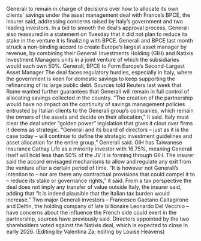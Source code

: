 Generali to remain in charge of decisions over how to allocate its own clients’ savings under the asset management deal with France’s BPCE, the insurer said, addressing concerns raised by Italy’s government and two leading investors.
In a bid to smooth the deal’s approval process, Generali also reassured in a statement on Tuesday that it did not plan to reduce its stake in the venture it is finalizing with BPCE.
Generali and BPCE last month struck a non-binding accord to create Europe’s largest asset manager by revenue, by combining their Generali Investments Holding (GIH) and Natixis Investment Managers units in a joint venture of which the subsidiaries would each own 50%.
Generali, BPCE to Form Europe’s Second-Largest Asset Manager
The deal faces regulatory hurdles, especially in Italy, where the government is keen for domestic savings to keep supporting the refinancing of its large public debt.
Sources told Reuters last week that Rome wanted further guarantees that Generali will remain in full control of allocating savings collected in the country.
“The creation of the partnership would have no impact on the continuity of savings management policies entrusted by Italian clients to the Generali group’s companies, which remain the owners of the assets and decide on their allocation,” it said.
Italy must clear the deal under “golden power” legislation that gives it clout over firms it deems as strategic.
“Generali and its board of directors – just as it is the case today – will continue to define the strategic investment guidelines and asset allocation for the entire group,” Generali said.
GIH has Taiwanese insurance Cathay Life as a minority investor with 16.75%, meaning Generali itself will hold less than 50% of the JV it is forming through GIH.
The insurer said the accord envisaged mechanisms to allow and regulate any exit from the venture after a certain period of time.
“It is however not Generali’s intention to – nor are there any contractual provisions that could compel it to – reduce its stake or governance rights,” it said.
From a tax perspective the deal does not imply any transfer of value outside Italy, the insurer said, adding that “it is indeed plausible that the Italian tax burden would increase.”
Two major Generali investors – Francesco Gaetano Caltagirone and Delfin, the holding company of late billionaire Leonardo Del Vecchio – have concerns about the influence the French side could exert in the partnership, sources have previously said.
Directors appointed by the two shareholders voted against the Natixis deal, which is expected to close in early 2026.
(Editing by Valentina Za; editing by Louise Heavens)